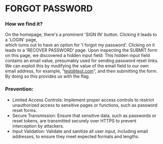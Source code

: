# FORGOT PASSWORD

### How we find it?
On the homepage, there's a prominent 'SIGN IN' button. Clicking it leads to a 'LOGIN' page,  
which turns out to have an option for 'I forgot my password'. Clicking on it leads to a 'RECOVER PASSWORD' page.
Upon inspecting the SUBMIT form on this page, we discovered a hidden input field:
<input type="hidden" name="mail" value="webmaster@borntosec.com" maxlength="15">
This hidden input field contains an email value, presumably used for sending password reset links.
We can exploit this by modifying the value of the email field to our own email address, for example, "test@test.com", and then submitting the form.
By doing so this provides us with the flag.

### Prevention:
- Limited Access Controls: Implement proper access controls to restrict unauthorized access to sensitive pages or functions, such as password reset forms.
- Secure Transmission: Ensure that sensitive data, such as passwords or reset tokens, are transmitted securely over HTTPS to prevent interception by attackers.
- Input Validation: Validate and sanitize all user input, including email addresses, to ensure they meet expected formats and lengths.

